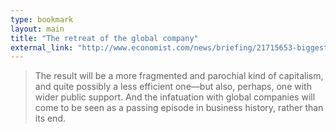 ```yaml
---
type: bookmark
layout: main
title: "The retreat of the global company"
external_link: "http://www.economist.com/news/briefing/21715653-biggest-business-idea-past-three-decades-deep-trouble-retreat-global"
---
```

> The result will be a more fragmented and parochial kind of capitalism, and quite possibly a less efficient one—but also, perhaps, one with wider public support. And the infatuation with global companies will come to be seen as a passing episode in business history, rather than its end.

